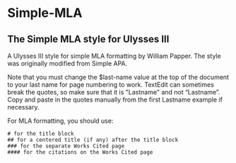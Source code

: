 Simple-MLA
==========

The Simple MLA style for Ulysses III
------------------------------------
A Ulysses III style for simple MLA formatting by William Papper. The style was originally modified from Simple APA.

Note that you must change the $last-name value at the top of the document to your last name for page numbering to work. TextEdit can sometimes break the quotes, so make sure that it is "Lastname" and not “Lastname”. Copy and paste in the quotes manually from the first Lastname example if necessary.

For MLA formatting, you should use:
```
# for the title block
## for a centered title (if any) after the title block
### for the separate Works Cited page
#### for the citations on the Works Cited page
```
